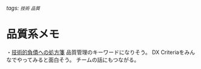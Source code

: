 ###### tags: `技術` `品質`

# 品質系メモ

・[技術的負債への処方箋](https://qiita.com/hirokidaichi/items/64b444a89410190d965f)
品質管理のキーワードになりそう。
DX Criteriaをみんなでやってみると面白そう。
チームの話にもつながる。